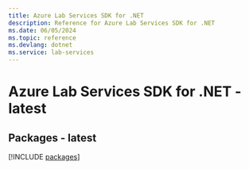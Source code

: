 ```yaml
---
title: Azure Lab Services SDK for .NET
description: Reference for Azure Lab Services SDK for .NET
ms.date: 06/05/2024
ms.topic: reference
ms.devlang: dotnet
ms.service: lab-services
---
```

# Azure Lab Services SDK for .NET - latest
## Packages - latest
[!INCLUDE [packages](lab-services-index.md)]